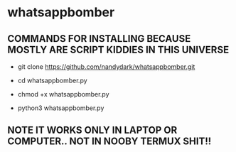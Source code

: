 # whatsappbomber

## COMMANDS FOR INSTALLING BECAUSE MOSTLY ARE SCRIPT KIDDIES IN THIS UNIVERSE

+ git clone https://github.com/nandydark/whatsappbomber.git

+ cd whatsappbomber.py

+ chmod +x whatsappbomber.py

+ python3 whatsappbomber.py

## NOTE IT WORKS ONLY IN LAPTOP OR COMPUTER.. NOT IN NOOBY TERMUX SHIT!!
